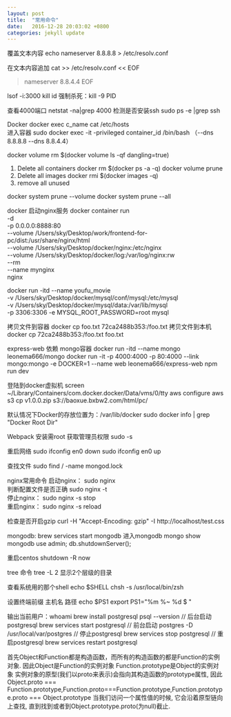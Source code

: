 ```yaml
---
layout: post
title:  "常用命令"
date:   2016-12-28 20:03:02 +0800
categories: jekyll update
---
```


覆盖文本内容
echo nameserver 8.8.8.8 > /etc/resolv.conf

在文本内容追加
cat  >> /etc/resolv.conf << EOF
>nameserver 8.8.4.4
>EOF

lsof -i:3000
kill id
强制杀死：kill -9 PID

查看4000端口
netstat -na|grep 4000
检测是否安装ssh
sudo ps -e |grep ssh

Docker 
docker exec  c_name cat /etc/hosts  
进入容器
sudo docker exec -it -privileged  container_id  /bin/bash 
（--dns 8.8.8.8 --dns 8.8.4.4）

docker volume rm $(docker volume ls -qf dangling=true)
1. Delete all containers
docker rm $(docker ps -a -q)
docker volume prune
2. Delete all images
docker rmi $(docker images -q)
3. remove all unused

docker system prune --volume
docker system prune --all





docker 启动nginx服务
docker container run \
-d \
-p 0.0.0.0:8888:80 \
--volume /Users/sky/Desktop/work/frontend-for-pc/dist:/usr/share/nginx/html \
--volume /Users/sky/Desktop/docker/nginx:/etc/nginx \
--volume /Users/sky/Desktop/docker/log:/var/log/nginx:rw \
--rm \
--name mynginx \
nginx


docker run -itd --name youfu_movie \
-v /Users/sky/Desktop/docker/mysql/conf/mysql:/etc/mysql \
-v /Users/sky/Desktop/docker/mysql/data:/var/lib/mysql \
-p 3306:3306 -e MYSQL_ROOT_PASSWORD=root mysql




拷贝文件到容器
docker cp foo.txt 72ca2488b353:/foo.txt
拷贝文件到本机
docker cp 72ca2488b353:/foo.txt foo.txt




express-web 依赖 mongo容器
docker run -itd --name mongo  leonema666/mongo
docker run -it -p 4000:4000 -p 80:4000 --link mongo:mongo -e DOCKER=1 --name web  leonema666/express-web npm run dev

登陆到docker虚拟机
screen ~/Library/Containers/com.docker.docker/Data/vms/0/tty
aws configure
aws s3 cp v1.0.0.zip s3://baoxue.bxbw2.com/html/pc/


默认情况下Docker的存放位置为：/var/lib/docker 
sudo docker info | grep "Docker Root Dir"




Webpack 安装需root 获取管理员权限
 sudo -s

重启网络
sudo ifconfig en0 down
sudo ifconfig en0 up

查找文件
sudo find / -name mongod.lock

nginx常用命令
启动nginx：
sudo nginx		
判断配置文件是否正确
sudo nginx -t		
停止nginx：
sudo nginx -s stop		
重启nginx：
sudo nginx -s reload

检查是否开启gzip
curl -H "Accept-Encoding: gzip" -I http://localhost/test.css

mongodb:
brew services start mongodb
进入mongodb
mongo
show  mongodb
use admin;
db.shutdownServer();

重启centos
shutdown -R now


tree 命令
tree -L 2     显示2个层级的目录

查看系统用的那个shell
echo $SHELL
chsh -s /usr/local/bin/zsh

设置终端前缀 主机名  路径
echo $PS1 
export PS1="%m %~ %d $ "

输出当前用户：whoami
brew install postgresql
psql --version
// 后台启动postgresql
brew services start postgresql
// 前台启动
postgres -D /usr/local/var/postgres
// 停止postgresql
brew services stop postgresql
// 重启postgresql
brew services restart postgresql

首先Object和Function都是构造函数，而所有的构造函数的都是Function的实例对象. 因此Object是Function的实例对象
Function.prototype是Object的实例对象
实例对象的原型(我们以proto来表示)会指向其构造函数的prototype属性, 因此 Object.proto === Function.prototype,Function.proto===Function.prototype,Function.prototype.proto === Object.prototype
当我们访问一个属性值的时候, 它会沿着原型链向上查找, 直到找到或者到Object.prototype.proto(为null)截止.





